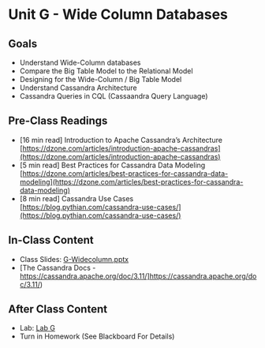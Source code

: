 # Unit G - Wide Column Databases

## Goals

- Understand Wide-Column databases
- Compare the Big Table Model to the Relational Model
- Designing for the Wide-Column / Big Table Model
- Understand Cassandra Architecture
- Cassandra Queries in CQL (Cassaandra Query Language)

## Pre-Class Readings

- [16 min read] Introduction to Apache Cassandra’s Architecture [https://dzone.com/articles/introduction-apache-cassandras](https://dzone.com/articles/introduction-apache-cassandras)
- [5 min read] Best Practices for Cassandra Data Modeling [https://dzone.com/articles/best-practices-for-cassandra-data-modeling](https://dzone.com/articles/best-practices-for-cassandra-data-modeling)
- [8 min read] Cassandra Use Cases [https://blog.pythian.com/cassandra-use-cases/](https://blog.pythian.com/cassandra-use-cases/)


## In-Class Content

- Class Slides: [G-Widecolumn.pptx](G-Eidecolumn.pptx)
- [The Cassandra Docs - https://cassandra.apache.org/doc/3.11/]https://cassandra.apache.org/doc/3.11/)

## After Class Content

- Lab: [Lab G](lab-G.md)
- Turn in Homework (See Blackboard For Details)